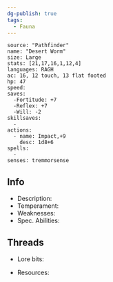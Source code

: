 ```yaml
---
dg-publish: true
tags:
  - Fauna
---
```


```statblock
source: "Pathfinder"
name: "Desert Worm"
size: Large
stats: [21,17,16,1,12,4]
languages: RAGH
ac: 16, 12 touch, 13 flat footed 
hp: 47
speed: 
saves:
  -Fortitude: +7
  -Reflex: +7
  -Will: -2
skillsaves:
  - 
actions:
  - name: Impact,+9
    desc: 1d8+6
spells:
  - 
senses: tremmorsense
```




## Info
- Description: 
- Temperament: 
- Weaknesses: 
- Spec. Abilities: 

## Threads

- Lore bits:

- Resources: